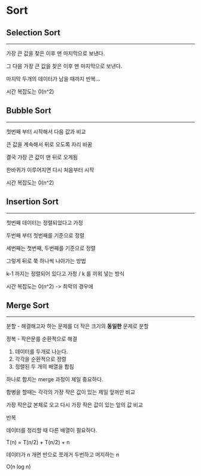 # Sort



## Selection Sort

----

가장 큰 값을 찾은 이후 맨 마지막으로 보낸다.

그 다음 가장 큰 값을 찾은 이후 맨 마지막으로 보낸다.

마지막 두개의 데이터가 남을 때까지 반복...

시간 복잡도는 0(n^2)



## Bubble Sort

---

첫번째 부터 시작해서 다음 값과 비교

큰 값을 계속해서 뒤로 오도록 자리 바꿈

결국 가장 큰 값이 맨 뒤로 오게됨

한바퀴가 이루어지면 다시 처음부터 시작

시간 복잡도는 0(n^2)



## Insertion Sort

---

첫번째 데이터는 정렬되었다고 가정

두번째 부터 첫번째를 기준으로 정렬

세번째는 첫번째, 두번째를 기준으로 정렬

그렇게 뒤로 쭉 하나씩 나아가는 방법

k-1 까지는 정렬되어 있다고 가정 / k 를 끼워 넣는 방식

시간 복잡도는 0(n^2) -> 최악의 경우에 



## Merge Sort

---

분할 - 해결해고자 하는 문제를 더 작은 크기의 **동일한** 문제로 분할

정복 - 작은문를 순환적으로 해결

1. 데이터를 두개로 나눈다.
2. 각각을 순환적으로 정렬
3. 정렬된 두 개의 배열을 합침



하나로 합치는 merge 과정이 제일 중요하다.

합병을 할때는 각각의 가장 작은 값이 있는 제일 앞꺼만 비교

가장 작은값 본체로 오고 다시 가장 작은 값이 있는 앞의 값 비교 

반복



데이터를 정리할 때 다른 배열이 필요하다.

T(n) = T(n/2) + T(n/2) + n

데이터가 n 개면 반으로 쪼개거 두번하고 머지하는 n

O(n log n)

